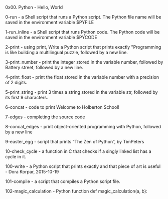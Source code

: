 0x00. Python - Hello, World

0-run - a Shell script that runs a Python script. The Python file name will be saved in the environment variable $PYFILE


1-run_inline - a Shell script that runs Python code. The Python code will be saved in the environment variable $PYCODE


2-print - using print, Write a Python script that prints exactly "Programming is like building a multilingual puzzle, followed by a new line.


3-print_number - print the integer stored in the variable number, followed by Battery street, followed by a new line.


4-print_float - print the float stored in the variable number with a precision of 2 digits.


5-print_string - print 3 times a string stored in the variable str, followed by its first 9 characters.


6-concat - code to print Welcome to Holberton School!


7-edges - completing the source code


8-concat_edges - print object-oriented programming with Python, followed by a new line


9-easter_egg - script that prints “The Zen of Python”, by TimPeters


10-check_cycle - a function in C that checks if a singly linked list has a cycle in it.


100-write - a Python script that prints exactly and that piece of art is useful - Dora Korpar, 2015-10-19


101-compile - a script that compiles a Python script file.


102-magic_calculation - Python function def magic_calculation(a, b):
